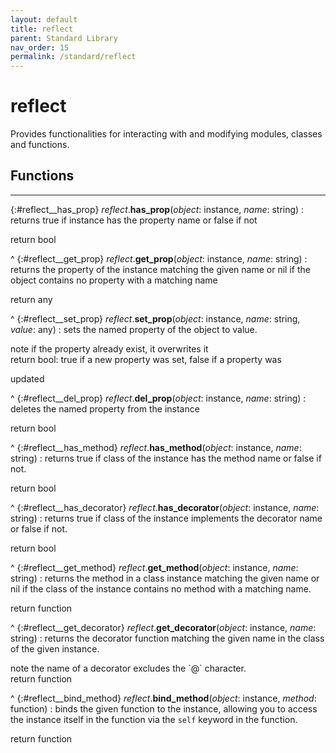 ```yaml
---
layout: default
title: reflect
parent: Standard Library
nav_order: 15
permalink: /standard/reflect
---
```


# reflect

Provides functionalities for interacting with and modifying modules, 
classes and functions.



<h2>Functions</h2><hr>

{:#reflect__has_prop} _reflect_.**has_prop**(_object_: instance, _name_: string)
: returns true if instance has the property name or false if not
   <div class="cite"><span class="hint">return</span> <span>bool</span></div>



^
{:#reflect__get_prop} _reflect_.**get_prop**(_object_: instance, _name_: string)
: returns the property of the instance matching the given name
  or nil if the object contains no property with a matching
  name
   <div class="cite"><span class="hint">return</span> <span>any</span></div>



^
{:#reflect__set_prop} _reflect_.**set_prop**(_object_: instance, _name_: string, _value_: any)
: sets the named property of the object to value.
  
   <div class="cite"><span class="hint">note</span> <span>if the property already exist, it overwrites it</span></div>

   <div class="cite"><span class="hint">return</span> <span>bool: true if a new property was set, false if a property was</span></div>

  updated


^
{:#reflect__del_prop} _reflect_.**del_prop**(_object_: instance, _name_: string)
: deletes the named property from the instance
   <div class="cite"><span class="hint">return</span> <span>bool</span></div>



^
{:#reflect__has_method} _reflect_.**has_method**(_object_: instance, _name_: string)
: returns true if class of the instance has the method name or
  false if not.
   <div class="cite"><span class="hint">return</span> <span>bool</span></div>



^
{:#reflect__has_decorator} _reflect_.**has_decorator**(_object_: instance, _name_: string)
: returns true if class of the instance implements the decorator name or
  false if not.
   <div class="cite"><span class="hint">return</span> <span>bool</span></div>



^
{:#reflect__get_method} _reflect_.**get_method**(_object_: instance, _name_: string)
: returns the method in a class instance matching the given name
  or nil if the class of the instance contains no method with
  a matching name.
   <div class="cite"><span class="hint">return</span> <span>function</span></div>



^
{:#reflect__get_decorator} _reflect_.**get_decorator**(_object_: instance, _name_: string)
: returns the decorator function matching the given name in the class 
  of the given instance.
   <div class="cite"><span class="hint">note</span> <span>the name of a decorator excludes the `@` character.</span></div>

   <div class="cite"><span class="hint">return</span> <span>function</span></div>



^
{:#reflect__bind_method} _reflect_.**bind_method**(_object_: instance, _method_: function)
: binds the given function to the instance, allowing you to access 
  the instance itself in the function via the `self` keyword in 
  the function.
   <div class="cite"><span class="hint">return</span> <span>function</span></div>



